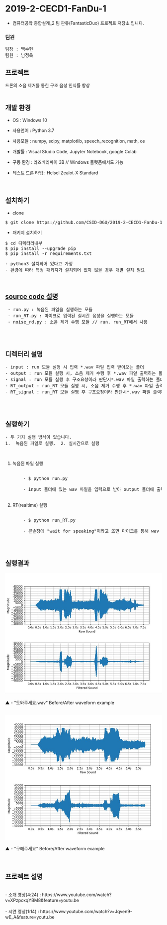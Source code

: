 ﻿# 2019-2-CECD1-FanDu-1

* 컴퓨터공학 종합설계_2 팀 판듀(FantasticDuo) 프로젝트 저장소 입니다.

### 팀원

<pre>
팀장 : 백수현
팀원 : 남정욱
</pre>


## 프로젝트

드론의 소음 제거를 통한 구조 음성 인식률 향상<br><br>


## 개발 환경

* OS : Windows 10

* 사용언어 : Python 3.7

* 사용모듈 : numpy, scipy, matplotlib, speech_recognition, math, os

* 개발툴 : Visual Studio Code, Jupyter Notebook, google Colab

* 구동 환경 : 라즈베리파이 3B // Windows 플랫폼에서도 가능

* 테스트 드론 타입 : Helsel Zealot-X Standard	<br><br><br>


## 설치하기

* clone
<pre>
$ git clone https://github.com/CSID-DGU/2019-2-CECD1-FanDu-1
</pre>


* 패키지 설치하기
<pre>
$ cd 디렉터리내부
$ pip install --upgrade pip
$ pip install -r requirements.txt
</pre>

<pre>
- python3 설치되어 있다고 가정
- 환경에 따라 특정 패키지가 설치되어 있지 않을 경우 개별 설치 필요</pre><br>
 
## <u> **source code 설명** </u>
<pre>
 - run.py : 녹음된 파일을 실행하는 모듈
 - run_RT.py : 마이크로 입력된 실시간 음성을 실행하는 모듈
 - noise_rd.py : 소음 제거 수행 모듈 // run, run_RT에서 사용</pre><br><br>

## 디렉터리 설명
<pre>
- input : run 모듈 실행 시 입력 *.wav 파일 입력 받아오는 폴더
- output : run 모듈 실행 시, 소음 제거 수행 후 *.wav 파일 출력하는 폴더
- signal : run 모듈 실행 후 구조요청이라 판단시*.wav 파일 출력하는 폴더
- RT_output : run_RT 모듈 실행 시, 소음 제거 수행 후 *.wav 파일 출력하는 폴더
- RT_signal : run_RT 모듈 실행 후 구조요청이라 판단시*.wav 파일 출력하는 폴더
</pre><br><br>

## 실행하기
<pre>
- 두 가지 실행 방식이 있습니다.
1.  녹음된 파일로 실행,  2. 실시간으로 실행</pre><br>
<ol>
<li> 녹음된 파일 실행 </li><br>
<pre>
    - $ python run.py<br>
    - input 폴더에 있는 wav 파일을 입력으로 받아 output 폴더에 출력</pre><br>

<li> RT(realtime) 실행 </li><br>
<pre>
    - $ python run_RT.py<br>
    - 콘솔창에 "wait for speaking"이라고 뜨면 마이크를 통해 wav 파일을 입력으로 받아 RT_output 폴더에 출력</pre><br><br>
</ol>

## 실행결과
![alt image](waveform/dowha_ex.png)

▲  -   "도와주세요.wav"    Before/After waveform example<br><br>

![alt image](waveform/guhea_ex.png)

▲  -   "구해주세요"    Before/After waveform example<br><br><br>

## 프로젝트 설명
<br>
- 소개 영상(4:24) : https://www.youtube.com/watch?v=XPzpoxqYBM8&feature=youtu.be <br><br>
- 시연 영상(1:14) : https://www.youtube.com/watch?v=Jqven9-wE_A&feature=youtu.be <br>